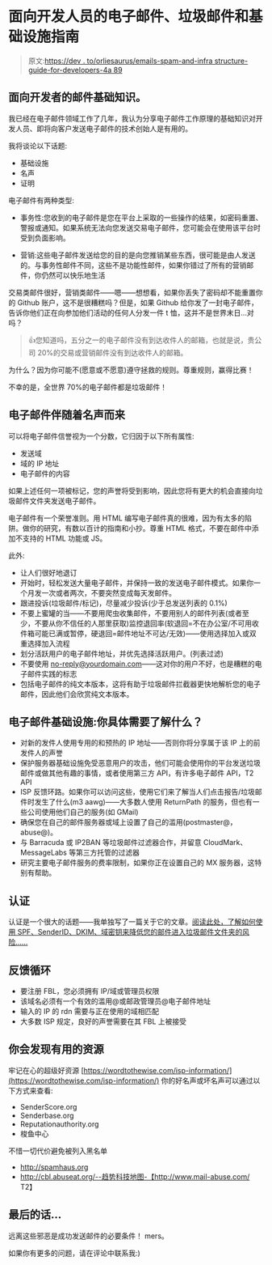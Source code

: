 # 面向开发人员的电子邮件、垃圾邮件和基础设施指南

> 原文:[https://dev . to/orliesaurus/emails-spam-and-infra structure-guide-for-developers-4a 89](https://dev.to/orliesaurus/emails-spam-and-infrastructure-guide-for-developers-4a89)

## 面向开发者的邮件基础知识。

我已经在电子邮件领域工作了几年，我认为分享电子邮件工作原理的基础知识对开发人员、即将向客户发送电子邮件的技术创始人是有用的。

我将谈论以下话题:

*   基础设施
*   名声
*   证明

电子邮件有两种类型:

*   事务性:您收到的电子邮件是您在平台上采取的一些操作的结果，如密码重置、警报或通知。如果系统无法向您发送交易电子邮件，您可能会在使用该平台时受到负面影响。

*   营销:这些电子邮件发送给您的目的是向您推销某些东西，很可能是由人发送的。与事务性邮件不同，这些不是功能性邮件，如果你错过了所有的营销邮件，你仍然可以快乐地生活

交易类邮件很好，营销类邮件——嗯——想想看，如果你丢失了密码却不能重置你的 Github 账户，这不是很糟糕吗？但是，如果 Github 给你发了一封电子邮件，告诉你他们正在向参加他们活动的任何人分发一件 t 恤，这并不是世界末日...对吗？

> 👍您知道吗，五分之一的电子邮件没有到达收件人的邮箱，也就是说，贵公司 20%的交易或营销邮件没有到达收件人的邮箱。

为什么？因为你可能不(愿意或不愿意)遵守拯救的规则。尊重规则，赢得比赛！

不幸的是，全世界 70%的电子邮件都是垃圾邮件！

## 电子邮件伴随着名声而来

可以将电子邮件信誉视为一个分数，它归因于以下所有属性:

*   发送域
*   域的 IP 地址
*   电子邮件的内容

如果上述任何一项被标记，您的声誉将受到影响，因此您将有更大的机会直接向垃圾邮件文件夹发送电子邮件。

电子邮件有一个荣誉准则。用 HTML 编写电子邮件真的很难，因为有太多的陷阱。做你的研究，有数以百计的指南和小抄。尊重 HTML 格式，不要在邮件中添加不支持的 HTML 功能或 JS。

此外:

*   让人们很好地退订
*   开始时，轻松发送大量电子邮件，并保持一致的发送电子邮件模式。如果你一个月发一次或者两次，不要突然变成每天发邮件。
*   跟进投诉(垃圾邮件/标记)，尽量减少投诉(少于总发送列表的 0.1%)
*   不要上蜜罐的当——不要用爬虫收集邮件，不要用别人的邮件列表(或者至少，不要从你不信任的人那里获取)监控退回率(软退回=不在办公室/不可用收件箱可能已满或暂停，硬退回=邮件地址不可达/无效)——使用选择加入或双重选择加入流程
*   划分活跃用户的电子邮件地址，并优先选择活跃用户。(列表过滤)
*   不要使用 no-reply@yourdomain.com——这对你的用户不好，也是糟糕的电子邮件实践的标志
*   包括电子邮件的纯文本版本，这将有助于垃圾邮件拦截器更快地解析您的电子邮件，因此他们会欣赏纯文本版本。

## 电子邮件基础设施:你具体需要了解什么？

*   对新的发件人使用专用的和预热的 IP 地址——否则你将分享属于该 IP 上的前发件人的声誉
*   保护服务器基础设施免受恶意用户的攻击，他们可能会使用你的平台发送垃圾邮件或做其他有趣的事情，或者使用第三方 API，有许多电子邮件 API，T2 API
*   ISP 反馈环路。如果你可以访问这些，使用它们来了解当人们点击报告/垃圾邮件时发生了什么(m3 aawg)——大多数人使用 ReturnPath 的服务，但也有一些公司使用他们自己的服务(如 GMail)
*   确保您在自己的邮件服务器或域上设置了自己的滥用(postmaster@，abuse@)。
*   与 Barracuda 或 IP2BAN 等垃圾邮件过滤器合作，并留意 CloudMark、MessageLabs 等第三方托管的过滤器
*   研究主要电子邮件服务的费率限制，如果你正在设置自己的 MX 服务器，这特别有帮助。

## 认证

认证是一个很大的话题——我单独写了一篇关于它的文章。[阅读此处，了解如何使用 SPF、SenderID、DKIM、域密钥来降低您的邮件进入垃圾邮件文件夹的风险……](https://dev.to/orliesaurus/email-authenticity-5h2d)

## 反馈循环

*   要注册 FBL，您必须拥有 IP/域或管理员权限
*   该域名必须有一个有效的滥用@或邮政管理员@电子邮件地址
*   输入的 IP 的 rdn 需要与正在使用的域相匹配
*   大多数 ISP 规定，良好的声誉需要在其 FBL 上被接受

## 你会发现有用的资源

牢记在心的超级好资源
[https://wordtothewise.com/isp-information/](https://wordtothewise.com/isp-information/)
你的好名声或坏名声可以通过以下方式来查看:

*   SenderScore.org
*   Senderbase.org
*   Reputationauthority.org
*   梭鱼中心

不惜一切代价避免被列入黑名单

*   http://spamhaus.org
*   http://cbl.abuseat.org/--趋势科技地图-【http://www.mail-abuse.com/ T2】

## 最后的话...

远离这些邪恶是成功发送邮件的必要条件！
mers。

如果你有更多的问题，请在评论中联系我:)